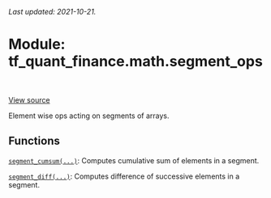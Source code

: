 <!--
This file is generated by a tool. Do not edit directly.
For open-source contributions the docs will be updated automatically.
-->

*Last updated: 2021-10-21.*

<div itemscope itemtype="http://developers.google.com/ReferenceObject">
<meta itemprop="name" content="tf_quant_finance.math.segment_ops" />
<meta itemprop="path" content="Stable" />
</div>

# Module: tf_quant_finance.math.segment_ops

<!-- Insert buttons and diff -->

<table class="tfo-notebook-buttons tfo-api" align="left">
</table>

<a target="_blank" href="https://github.com/google/tf-quant-finance/blob/master/tf_quant_finance/math/segment_ops.py">View source</a>



Element wise ops acting on segments of arrays.



## Functions

[`segment_cumsum(...)`](../../tf_quant_finance/math/segment_ops/segment_cumsum.md): Computes cumulative sum of elements in a segment.

[`segment_diff(...)`](../../tf_quant_finance/math/segment_ops/segment_diff.md): Computes difference of successive elements in a segment.

